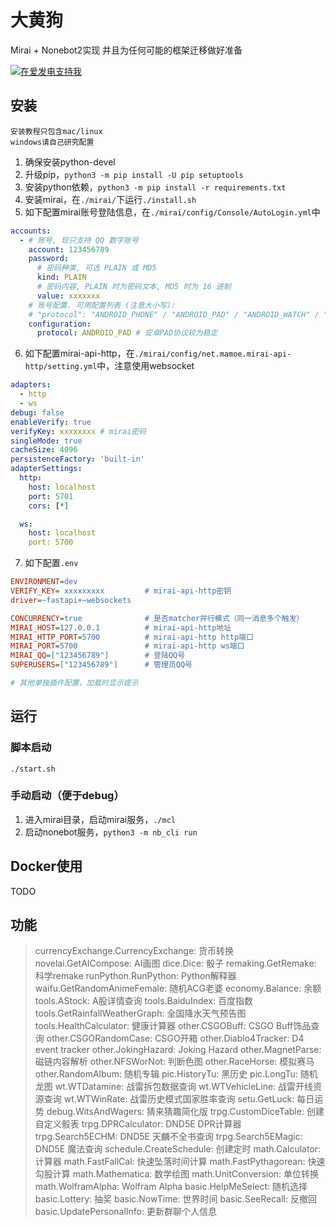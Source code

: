# 大黄狗

Mirai + Nonebot2实现
并且为任何可能的框架迁移做好准备

[![在爱发电支持我](https://afdian.moeci.com/1/badge.svg)](https://afdian.com/a/ToogleBot)

## 安装

```plain
安装教程只包含mac/linux
windows请自己研究配置
```

1. 确保安装python-devel
2. 升级pip，`python3 -m pip install -U pip setuptools`
3. 安装python依赖，`python3 -m pip install -r requirements.txt`
4. 安装mirai，在`./mirai/`下运行`./install.sh`
5. 如下配置mirai账号登陆信息，在`./mirai/config/Console/AutoLogin.yml`中

``` yml
accounts: 
  - # 账号, 现只支持 QQ 数字账号
    account: 123456789
    password: 
      # 密码种类, 可选 PLAIN 或 MD5
      kind: PLAIN
      # 密码内容, PLAIN 时为密码文本, MD5 时为 16 进制
      value: xxxxxxx
    # 账号配置. 可用配置列表 (注意大小写):
    # "protocol": "ANDROID_PHONE" / "ANDROID_PAD" / "ANDROID_WATCH" / "MACOS" / "IPAD"
    configuration: 
      protocol: ANDROID_PAD # 安卓PAD协议较为稳定
```

6. 如下配置mirai-api-http，在`./mirai/config/net.mamoe.mirai-api-http/setting.yml`中，注意使用websocket

``` yml
adapters: 
  - http
  - ws
debug: false
enableVerify: true
verifyKey: xxxxxxxx # mirai密码
singleMode: true
cacheSize: 4096
persistenceFactory: 'built-in'
adapterSettings:
  http:
    host: localhost
    port: 5701
    cors: [*]

  ws:
    host: localhost
    port: 5700
```

7. 如下配置`.env`

```ini
ENVIRONMENT=dev
VERIFY_KEY= xxxxxxxxx         # mirai-api-http密钥
driver=~fastapi+~websockets

CONCURRENCY=true              # 是否matcher并行模式（同一消息多个触发）
MIRAI_HOST=127.0.0.1          # mirai-api-http地址
MIRAI_HTTP_PORT=5700          # mirai-api-http http端口
MIRAI_PORT=5700               # mirai-api-http ws端口
MIRAI_QQ=["123456789"]        # 登陆QQ号
SUPERUSERS=["123456789"]      # 管理员QQ号

# 其他单独插件配置，加载时显示提示
```

## 运行

### 脚本启动

`./start.sh`

### 手动启动（便于debug）

1. 进入mirai目录，启动mirai服务，`./mcl`
2. 启动nonebot服务，`python3 -m nb_cli run`

## Docker使用

TODO

## 功能

> currencyExchange.CurrencyExchange:  货币转换
> novelai.GetAICompose:  AI画图
> dice.Dice:  骰子
> remaking.GetRemake:  科学remake
> runPython.RunPython:  Python解释器
> waifu.GetRandomAnimeFemale:  随机ACG老婆
> economy.Balance:  余额
> tools.AStock:  A股详情查询
> tools.BaiduIndex:  百度指数
> tools.GetRainfallWeatherGraph:  全国降水天气预告图
> tools.HealthCalculator:  健康计算器
> other.CSGOBuff:  CSGO Buff饰品查询
> other.CSGORandomCase:  CSGO开箱
> other.Diablo4Tracker:  D4 event tracker
> other.JokingHazard:  Joking Hazard
> other.MagnetParse:  磁链内容解析
> other.NFSWorNot:  判断色图
> other.RaceHorse:  模拟赛马
> other.RandomAlbum:  随机专辑
> pic.HistoryTu:  黑历史
> pic.LongTu:  随机龙图
> wt.WTDatamine:  战雷拆包数据查询
> wt.WTVehicleLine:  战雷开线资源查询
> wt.WTWinRate:  战雷历史模式国家胜率查询
> setu.GetLuck:  每日运势
> debug.WitsAndWagers:  猜来猜趣简化版
> trpg.CustomDiceTable:  创建自定义骰表
> trpg.DPRCalculator:  DND5E DPR计算器
> trpg.Search5ECHM:  DND5E 天麟不全书查询
> trpg.Search5EMagic:  DND5E 魔法查询
> schedule.CreateSchedule:  创建定时
> math.Calculator:  计算器
> math.FastFallCal:  快速坠落时间计算
> math.FastPythagorean:  快速勾股计算
> math.Mathematica:  数学绘图
> math.UnitConversion:  单位转换
> math.WolframAlpha:  Wolfram Alpha
> basic.HelpMeSelect:  随机选择
> basic.Lottery:  抽奖
> basic.NowTime:  世界时间
> basic.SeeRecall:  反撤回
> basic.UpdatePersonalInfo:  更新群聊个人信息
